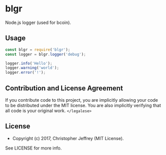 # blgr

Node.js logger (used for bcoin).

## Usage

``` js
const blgr = require('blgr');
const logger = blgr.logger('debug');

logger.info('Hello');
logger.warning('world');
logger.error('!');
```

## Contribution and License Agreement

If you contribute code to this project, you are implicitly allowing your code
to be distributed under the MIT license. You are also implicitly verifying that
all code is your original work. `</legalese>`

## License

- Copyright (c) 2017, Christopher Jeffrey (MIT License).

See LICENSE for more info.
